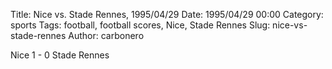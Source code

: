 Title: Nice vs. Stade Rennes, 1995/04/29
Date: 1995/04/29 00:00
Category: sports
Tags: football, football scores, Nice, Stade Rennes
Slug: nice-vs-stade-rennes
Author: carbonero


Nice 1 - 0 Stade Rennes
